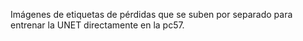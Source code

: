 Imágenes de etiquetas de pérdidas que se suben por separado para entrenar la UNET directamente en la pc57.
